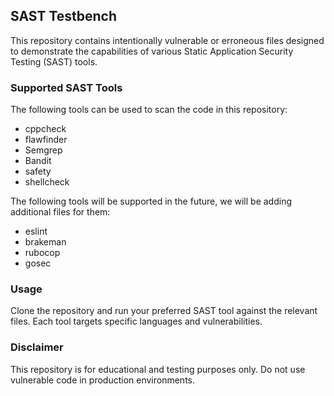 ## SAST Testbench

This repository contains intentionally vulnerable or erroneous files designed to demonstrate the capabilities of various Static Application Security Testing (SAST) tools.

### Supported SAST Tools

The following tools can be used to scan the code in this repository:

- cppcheck
- flawfinder
- Semgrep
- Bandit
- safety
- shellcheck

The following tools will be supported in the future, we will be adding additional files for them:
- eslint
- brakeman
- rubocop
- gosec

### Usage

Clone the repository and run your preferred SAST tool against the relevant files. Each tool targets specific languages and vulnerabilities.

### Disclaimer

This repository is for educational and testing purposes only. Do not use vulnerable code in production environments.